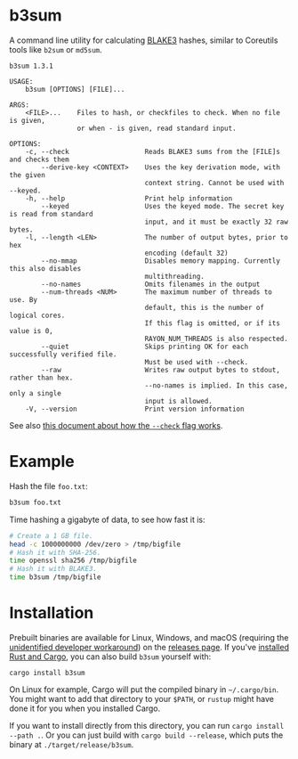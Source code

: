 # b3sum

A command line utility for calculating
[BLAKE3](https://github.com/BLAKE3-team/BLAKE3) hashes, similar to
Coreutils tools like `b2sum` or `md5sum`.

```
b3sum 1.3.1

USAGE:
    b3sum [OPTIONS] [FILE]...

ARGS:
    <FILE>...    Files to hash, or checkfiles to check. When no file is given,
                 or when - is given, read standard input.

OPTIONS:
    -c, --check                   Reads BLAKE3 sums from the [FILE]s and checks them
        --derive-key <CONTEXT>    Uses the key derivation mode, with the given
                                  context string. Cannot be used with --keyed.
    -h, --help                    Print help information
        --keyed                   Uses the keyed mode. The secret key is read from standard
                                  input, and it must be exactly 32 raw bytes.
    -l, --length <LEN>            The number of output bytes, prior to hex
                                  encoding (default 32)
        --no-mmap                 Disables memory mapping. Currently this also disables
                                  multithreading.
        --no-names                Omits filenames in the output
        --num-threads <NUM>       The maximum number of threads to use. By
                                  default, this is the number of logical cores.
                                  If this flag is omitted, or if its value is 0,
                                  RAYON_NUM_THREADS is also respected.
        --quiet                   Skips printing OK for each successfully verified file.
                                  Must be used with --check.
        --raw                     Writes raw output bytes to stdout, rather than hex.
                                  --no-names is implied. In this case, only a single
                                  input is allowed.
    -V, --version                 Print version information
```

See also [this document about how the `--check` flag
works](https://github.com/BLAKE3-team/BLAKE3/blob/master/b3sum/what_does_check_do.md).

# Example

Hash the file `foo.txt`:

```bash
b3sum foo.txt
```

Time hashing a gigabyte of data, to see how fast it is:

```bash
# Create a 1 GB file.
head -c 1000000000 /dev/zero > /tmp/bigfile
# Hash it with SHA-256.
time openssl sha256 /tmp/bigfile
# Hash it with BLAKE3.
time b3sum /tmp/bigfile
```


# Installation

Prebuilt binaries are available for Linux, Windows, and macOS (requiring
the [unidentified developer
workaround](https://support.apple.com/guide/mac-help/open-a-mac-app-from-an-unidentified-developer-mh40616/mac))
on the [releases page](https://github.com/BLAKE3-team/BLAKE3/releases).
If you've [installed Rust and
Cargo](https://doc.rust-lang.org/cargo/getting-started/installation.html),
you can also build `b3sum` yourself with:

```
cargo install b3sum
```

On Linux for example, Cargo will put the compiled binary in
`~/.cargo/bin`. You might want to add that directory to your `$PATH`, or
`rustup` might have done it for you when you installed Cargo.

If you want to install directly from this directory, you can run `cargo
install --path .`. Or you can just build with `cargo build --release`,
which puts the binary at `./target/release/b3sum`.
